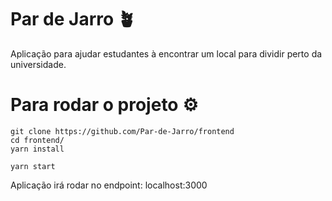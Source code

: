 # Par de Jarro 🪴

Aplicação para ajudar estudantes à encontrar um local para dividir perto da universidade.

# Para rodar o projeto ⚙️

```
git clone https://github.com/Par-de-Jarro/frontend
cd frontend/
yarn install

yarn start
```

Aplicação irá rodar no endpoint: localhost:3000
